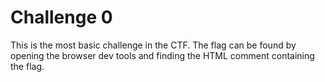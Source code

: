 # Challenge 0

This is the most basic challenge in the CTF. The flag can be found by opening the browser dev tools and finding the HTML comment containing the flag.